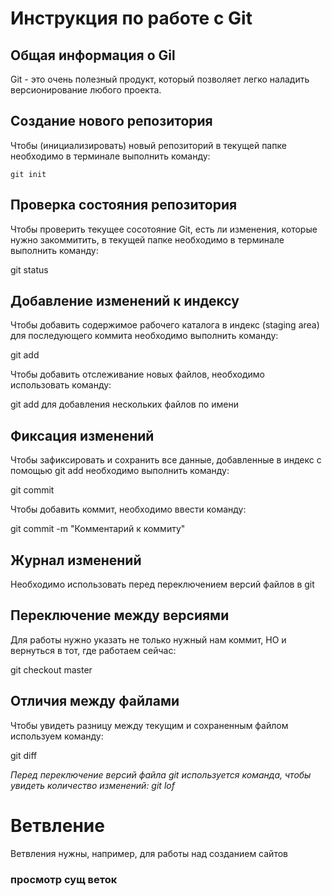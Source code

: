 # **Инструкция по работе с Git**

## Общая информация о Gil

Git - это очень полезный продукт, который позволяет легко наладить версионирование любого проекта.

## Создание нового репозитория

Чтобы (инициализировать) новый репозиторий в текущей папке необходимо в терминале выполнить команду:

    git init

## Проверка состояния репозитория

Чтобы проверить текущее сосотояние Git, есть ли изменения, которые нужно закоммитить, в текущей папке необходимо в терминале выполнить команду:

git status

## Добавление изменений к индексу

Чтобы добавить содержимое рабочего каталога в индекс (staging area) для последующего коммита необходимо выполнить команду:

git add

Чтобы добавить отслеживание новых файлов, необходимо использовать команду:

 git add <filename> <filename> для добавления нескольких файлов по имени


 
## Фиксация изменений

Чтобы зафиксировать и сохранить все данные, добавленные в индекс с помощью git add необходимо выполнить команду:

git commit

Чтобы добавить коммит, необходимо ввести команду:

 git commit -m "Комментарий к коммиту"

## Журнал изменений

Необходимо использовать перед переключением версий файлов в git

## Переключение между версиями

Для работы нужно указать не только нужный нам коммит, НО и вернуться в тот, где работаем сейчас:

git checkout master

## Отличия между файлами

Чтобы увидеть разницу между текущим и сохраненным файлом используем команду:

git diff

*Перед переключение версий файла git используется команда, чтобы увидеть количество изменений: git lof*

# Ветвление

Ветвления нужны, например, для работы над созданием сайтов

### просмотр сущ веток










